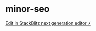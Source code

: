 # minor-seo

[Edit in StackBlitz next generation editor ⚡️](https://stackblitz.com/~/github.com/Rajibmojumder/minor-seo)